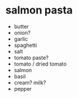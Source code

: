 # salmon pasta

* butter
* onion?
* garlic
* spaghetti
* salt
* tomato paste?
* tomato / dried tomato
* salmon
* basil
* cream? milk?
* pepper
